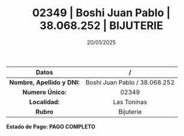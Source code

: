 ﻿---
title: 02349 | Boshi Juan Pablo | 38.068.252 | BIJUTERIE
date: 20/01/2025
draft: false
tags: ['las-toninas', 'titular', 'bijuterie']
---

|          **Datos**          |  /  |
|:---------------------------:|:---:|
| **Nombre, Apellido y DNI:** | Boshi Juan Pablo / 38.068.252 |
|      **Numero Único:**      | 02349 |
|        **Localidad:**       | Las Toninas |
|          **Rubro**          | Bijuterie |

**Estado de Pago:** **PAGO COMPLETO**
